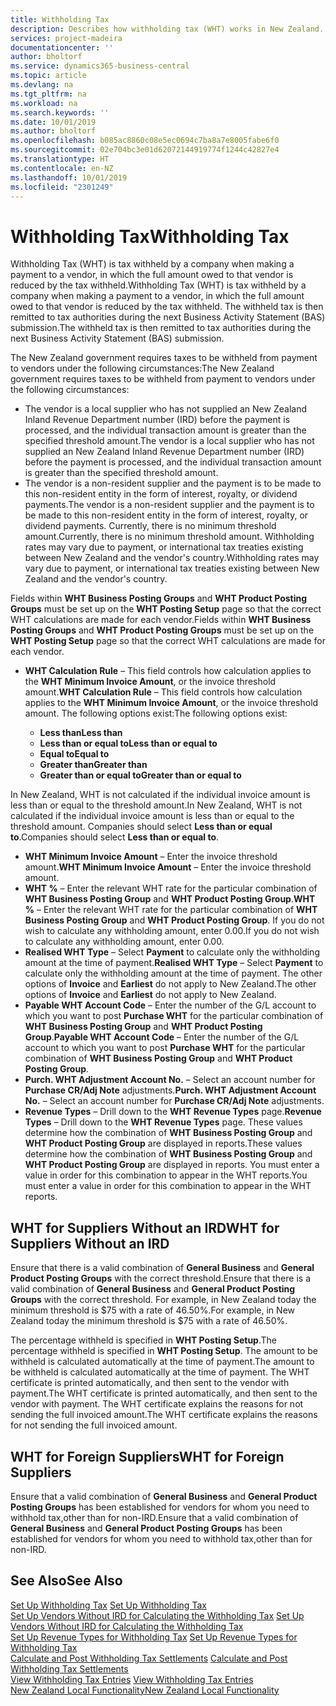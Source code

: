```yaml
---
title: Withholding Tax
description: Describes how withholding tax (WHT) works in New Zealand.
services: project-madeira
documentationcenter: ''
author: bholtorf
ms.service: dynamics365-business-central
ms.topic: article
ms.devlang: na
ms.tgt_pltfrm: na
ms.workload: na
ms.search.keywords: ''
ms.date: 10/01/2019
ms.author: bholtorf
ms.openlocfilehash: b085ac8860c08e5ec0694c7ba8a7e8005fabe6f0
ms.sourcegitcommit: 02e704bc3e01d62072144919774f1244c42827e4
ms.translationtype: HT
ms.contentlocale: en-NZ
ms.lasthandoff: 10/01/2019
ms.locfileid: "2301249"
---
```

# <a name="withholding-tax"></a><span data-ttu-id="d6742-103">Withholding Tax</span><span class="sxs-lookup"><span data-stu-id="d6742-103">Withholding Tax</span></span>
<span data-ttu-id="d6742-104">Withholding Tax (WHT) is tax withheld by a company when making a payment to a vendor, in which the full amount owed to that vendor is reduced by the tax withheld.</span><span class="sxs-lookup"><span data-stu-id="d6742-104">Withholding Tax (WHT) is tax withheld by a company when making a payment to a vendor, in which the full amount owed to that vendor is reduced by the tax withheld.</span></span> <span data-ttu-id="d6742-105">The withheld tax is then remitted to tax authorities during the next Business Activity Statement (BAS) submission.</span><span class="sxs-lookup"><span data-stu-id="d6742-105">The withheld tax is then remitted to tax authorities during the next Business Activity Statement (BAS) submission.</span></span>  

<span data-ttu-id="d6742-106">The New Zealand government requires taxes to be withheld from payment to vendors under the following circumstances:</span><span class="sxs-lookup"><span data-stu-id="d6742-106">The New Zealand government requires taxes to be withheld from payment to vendors under the following circumstances:</span></span>  

* <span data-ttu-id="d6742-107">The vendor is a local supplier who has not supplied an New Zealand Inland Revenue Department number (IRD) before the payment is processed, and the individual transaction amount is greater than the specified threshold amount.</span><span class="sxs-lookup"><span data-stu-id="d6742-107">The vendor is a local supplier who has not supplied an New Zealand Inland Revenue Department number (IRD) before the payment is processed, and the individual transaction amount is greater than the specified threshold amount.</span></span>  
* <span data-ttu-id="d6742-108">The vendor is a non-resident supplier and the payment is to be made to this non-resident entity in the form of interest, royalty, or dividend payments.</span><span class="sxs-lookup"><span data-stu-id="d6742-108">The vendor is a non-resident supplier and the payment is to be made to this non-resident entity in the form of interest, royalty, or dividend payments.</span></span> <span data-ttu-id="d6742-109">Currently, there is no minimum threshold amount.</span><span class="sxs-lookup"><span data-stu-id="d6742-109">Currently, there is no minimum threshold amount.</span></span> <span data-ttu-id="d6742-110">Withholding rates may vary due to payment, or international tax treaties existing between New Zealand and the vendor's country.</span><span class="sxs-lookup"><span data-stu-id="d6742-110">Withholding rates may vary due to payment, or international tax treaties existing between New Zealand and the vendor's country.</span></span>  

<span data-ttu-id="d6742-111">Fields within **WHT Business Posting Groups** and **WHT Product Posting Groups** must be set up on the **WHT Posting Setup** page so that the correct WHT calculations are made for each vendor.</span><span class="sxs-lookup"><span data-stu-id="d6742-111">Fields within **WHT Business Posting Groups** and **WHT Product Posting Groups** must be set up on the **WHT Posting Setup** page so that the correct WHT calculations are made for each vendor.</span></span>  

* <span data-ttu-id="d6742-112">**WHT Calculation Rule** – This field controls how calculation applies to the **WHT Minimum Invoice Amount**, or the invoice threshold amount.</span><span class="sxs-lookup"><span data-stu-id="d6742-112">**WHT Calculation Rule** – This field controls how calculation applies to the **WHT Minimum Invoice Amount**, or the invoice threshold amount.</span></span> <span data-ttu-id="d6742-113">The following options exist:</span><span class="sxs-lookup"><span data-stu-id="d6742-113">The following options exist:</span></span>  

    - <span data-ttu-id="d6742-114">**Less than**</span><span class="sxs-lookup"><span data-stu-id="d6742-114">**Less than**</span></span>  
    - <span data-ttu-id="d6742-115">**Less than or equal to**</span><span class="sxs-lookup"><span data-stu-id="d6742-115">**Less than or equal to**</span></span>  
    - <span data-ttu-id="d6742-116">**Equal to**</span><span class="sxs-lookup"><span data-stu-id="d6742-116">**Equal to**</span></span>  
    - <span data-ttu-id="d6742-117">**Greater than**</span><span class="sxs-lookup"><span data-stu-id="d6742-117">**Greater than**</span></span>  
    - <span data-ttu-id="d6742-118">**Greater than or equal to**</span><span class="sxs-lookup"><span data-stu-id="d6742-118">**Greater than or equal to**</span></span>  

<span data-ttu-id="d6742-119">In New Zealand, WHT is not calculated if the individual invoice amount is less than or equal to the threshold amount.</span><span class="sxs-lookup"><span data-stu-id="d6742-119">In New Zealand, WHT is not calculated if the individual invoice amount is less than or equal to the threshold amount.</span></span> <span data-ttu-id="d6742-120">Companies should select **Less than or equal to**.</span><span class="sxs-lookup"><span data-stu-id="d6742-120">Companies should select **Less than or equal to**.</span></span>  

* <span data-ttu-id="d6742-121">**WHT Minimum Invoice Amount** – Enter the invoice threshold amount.</span><span class="sxs-lookup"><span data-stu-id="d6742-121">**WHT Minimum Invoice Amount** – Enter the invoice threshold amount.</span></span>  
* <span data-ttu-id="d6742-122">**WHT %** – Enter the relevant WHT rate for the particular combination of **WHT Business Posting Group** and **WHT Product Posting Group**.</span><span class="sxs-lookup"><span data-stu-id="d6742-122">**WHT %** – Enter the relevant WHT rate for the particular combination of **WHT Business Posting Group** and **WHT Product Posting Group**.</span></span> <span data-ttu-id="d6742-123">If you do not wish to calculate any withholding amount, enter 0.00.</span><span class="sxs-lookup"><span data-stu-id="d6742-123">If you do not wish to calculate any withholding amount, enter 0.00.</span></span>  
* <span data-ttu-id="d6742-124">**Realised WHT Type** – Select **Payment** to calculate only the withholding amount at the time of payment.</span><span class="sxs-lookup"><span data-stu-id="d6742-124">**Realised WHT Type** – Select **Payment** to calculate only the withholding amount at the time of payment.</span></span> <span data-ttu-id="d6742-125">The other options of **Invoice** and **Earliest** do not apply to New Zealand.</span><span class="sxs-lookup"><span data-stu-id="d6742-125">The other options of **Invoice** and **Earliest** do not apply to New Zealand.</span></span>  
* <span data-ttu-id="d6742-126">**Payable WHT Account Code** – Enter the number of the G/L account to which you want to post **Purchase WHT** for the particular combination of **WHT Business Posting Group** and **WHT Product Posting Group**.</span><span class="sxs-lookup"><span data-stu-id="d6742-126">**Payable WHT Account Code** – Enter the number of the G/L account to which you want to post **Purchase WHT** for the particular combination of **WHT Business Posting Group** and **WHT Product Posting Group**.</span></span>  
* <span data-ttu-id="d6742-127">**Purch. WHT Adjustment Account No.** – Select an account number for **Purchase CR/Adj Note** adjustments.</span><span class="sxs-lookup"><span data-stu-id="d6742-127">**Purch. WHT Adjustment Account No.** – Select an account number for **Purchase CR/Adj Note** adjustments.</span></span>  
* <span data-ttu-id="d6742-128">**Revenue Types** – Drill down to the **WHT Revenue Types** page.</span><span class="sxs-lookup"><span data-stu-id="d6742-128">**Revenue Types** – Drill down to the **WHT Revenue Types** page.</span></span> <span data-ttu-id="d6742-129">These values determine how the combination of **WHT Business Posting Group** and **WHT Product Posting Group** are displayed in reports.</span><span class="sxs-lookup"><span data-stu-id="d6742-129">These values determine how the combination of **WHT Business Posting Group** and **WHT Product Posting Group** are displayed in reports.</span></span> <span data-ttu-id="d6742-130">You must enter a value in order for this combination to appear in the WHT reports.</span><span class="sxs-lookup"><span data-stu-id="d6742-130">You must enter a value in order for this combination to appear in the WHT reports.</span></span>  

## <a name="wht-for-suppliers-without-an-ird"></a><span data-ttu-id="d6742-131">WHT for Suppliers Without an IRD</span><span class="sxs-lookup"><span data-stu-id="d6742-131">WHT for Suppliers Without an IRD</span></span>  
<span data-ttu-id="d6742-132">Ensure that there is a valid combination of **General Business** and **General Product Posting Groups** with the correct threshold.</span><span class="sxs-lookup"><span data-stu-id="d6742-132">Ensure that there is a valid combination of **General Business** and **General Product Posting Groups** with the correct threshold.</span></span> <span data-ttu-id="d6742-133">For example, in New Zealand today the minimum threshold is $75 with a rate of 46.50%.</span><span class="sxs-lookup"><span data-stu-id="d6742-133">For example, in New Zealand today the minimum threshold is $75 with a rate of 46.50%.</span></span>  

<span data-ttu-id="d6742-134">The percentage withheld is specified in **WHT Posting Setup**.</span><span class="sxs-lookup"><span data-stu-id="d6742-134">The percentage withheld is specified in **WHT Posting Setup**.</span></span> <span data-ttu-id="d6742-135">The amount to be withheld is calculated automatically at the time of payment.</span><span class="sxs-lookup"><span data-stu-id="d6742-135">The amount to be withheld is calculated automatically at the time of payment.</span></span> <span data-ttu-id="d6742-136">The WHT certificate is printed automatically, and then sent to the vendor with payment.</span><span class="sxs-lookup"><span data-stu-id="d6742-136">The WHT certificate is printed automatically, and then sent to the vendor with payment.</span></span> <span data-ttu-id="d6742-137">The WHT certificate explains the reasons for not sending the full invoiced amount.</span><span class="sxs-lookup"><span data-stu-id="d6742-137">The WHT certificate explains the reasons for not sending the full invoiced amount.</span></span>  

## <a name="wht-for-foreign-suppliers"></a><span data-ttu-id="d6742-138">WHT for Foreign Suppliers</span><span class="sxs-lookup"><span data-stu-id="d6742-138">WHT for Foreign Suppliers</span></span>  
<span data-ttu-id="d6742-139">Ensure that a valid combination of **General Business** and **General Product Posting Groups** has been established for vendors for whom you need to withhold tax,other than for non-IRD.</span><span class="sxs-lookup"><span data-stu-id="d6742-139">Ensure that a valid combination of **General Business** and **General Product Posting Groups** has been established for vendors for whom you need to withhold tax,other than for non-IRD.</span></span>  

## <a name="see-also"></a><span data-ttu-id="d6742-140">See Also</span><span class="sxs-lookup"><span data-stu-id="d6742-140">See Also</span></span>  
<span data-ttu-id="d6742-141">[Set Up Withholding Tax](how-to-set-up-withholding-tax.md) </span><span class="sxs-lookup"><span data-stu-id="d6742-141">[Set Up Withholding Tax](how-to-set-up-withholding-tax.md) </span></span>  
<span data-ttu-id="d6742-142">[Set Up Vendors Without IRD for Calculating the Withholding Tax](how-to-set-up-vendors-without-abn-for-calculating-the-withholding-tax.md) </span><span class="sxs-lookup"><span data-stu-id="d6742-142">[Set Up Vendors Without IRD for Calculating the Withholding Tax](how-to-set-up-vendors-without-abn-for-calculating-the-withholding-tax.md) </span></span>  
<span data-ttu-id="d6742-143">[Set Up Revenue Types for Withholding Tax](how-to-set-up-revenue-types-for-withholding-tax.md) </span><span class="sxs-lookup"><span data-stu-id="d6742-143">[Set Up Revenue Types for Withholding Tax](how-to-set-up-revenue-types-for-withholding-tax.md) </span></span>  
<span data-ttu-id="d6742-144">[Calculate and Post Withholding Tax Settlements](how-to-calculate-and-post-withholding-tax-settlements.md) </span><span class="sxs-lookup"><span data-stu-id="d6742-144">[Calculate and Post Withholding Tax Settlements](how-to-calculate-and-post-withholding-tax-settlements.md) </span></span>  
<span data-ttu-id="d6742-145">[View Withholding Tax Entries](how-to-view-withholding-tax-entries.md) </span><span class="sxs-lookup"><span data-stu-id="d6742-145">[View Withholding Tax Entries](how-to-view-withholding-tax-entries.md) </span></span>  
[<span data-ttu-id="d6742-146">New Zealand Local Functionality</span><span class="sxs-lookup"><span data-stu-id="d6742-146">New Zealand Local Functionality</span></span>](new-zealand-local-functionality.md)
